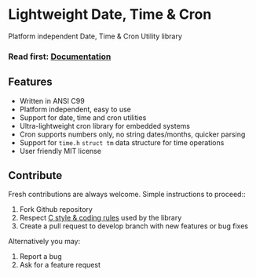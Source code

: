 # Lightweight Date, Time & Cron

Platform independent Date, Time & Cron Utility library

<h3>Read first: <a href="http://docs.majerle.eu/projects/lwdtc/">Documentation</a></h3>

## Features

* Written in ANSI C99
* Platform independent, easy to use
* Support for date, time and cron utilities
* Ultra-lightweight cron library for embedded systems
* Cron supports numbers only, no string dates/months, quicker parsing
* Support for `time.h` `struct tm` data structure for time operations
* User friendly MIT license

## Contribute

Fresh contributions are always welcome. Simple instructions to proceed::

1. Fork Github repository
2. Respect [C style & coding rules](https://github.com/MaJerle/c-code-style) used by the library
3. Create a pull request to develop branch with new features or bug fixes

Alternatively you may:

1. Report a bug
2. Ask for a feature request

